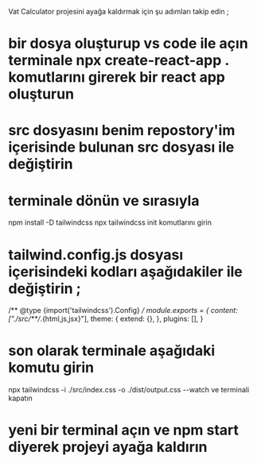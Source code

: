 Vat Calculator projesini ayağa kaldırmak için şu adımları takip edin ;

# bir dosya oluşturup vs code ile açın terminale npx create-react-app . komutlarını girerek bir react app oluşturun
# src dosyasını benim repostory'im içerisinde bulunan src dosyası ile değiştirin
# terminale dönün ve sırasıyla 
  npm install -D tailwindcss
  npx tailwindcss init
komutlarını girin
# tailwind.config.js dosyası içerisindeki kodları aşağıdakiler ile değiştirin ;

/** @type {import('tailwindcss').Config} */
module.exports = {
  content: ["./src/**/*.{html,js,jsx}"],
  theme: {
    extend: {},
  },
  plugins: [],
}
# son olarak terminale aşağıdaki komutu girin
npx tailwindcss -i ./src/index.css -o ./dist/output.css --watch
ve terminali kapatın
# yeni bir terminal açın ve npm start diyerek projeyi ayağa kaldırın
